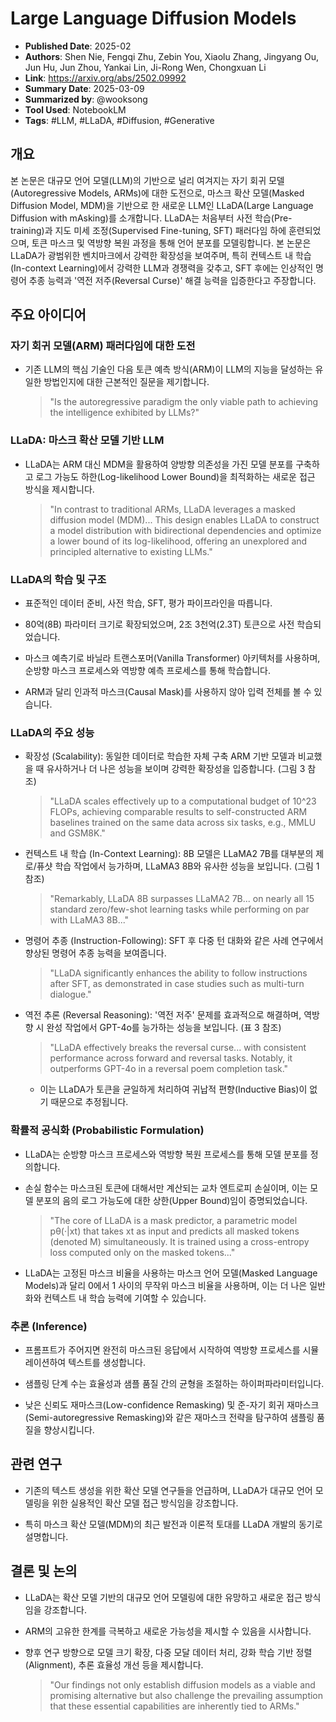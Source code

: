 # Large Language Diffusion Models

- **Published Date**: 2025-02
- **Authors**: Shen Nie, Fengqi Zhu, Zebin You, Xiaolu Zhang, Jingyang Ou, Jun Hu, Jun Zhou, Yankai Lin, Ji-Rong Wen, Chongxuan Li
- **Link**: https://arxiv.org/abs/2502.09992
- **Summary Date**: 2025-03-09
- **Summarized by**: @wooksong
- **Tool Used**: NotebookLM
- **Tags**: #LLM, #LLaDA, #Diffusion, #Generative

## 개요

본 논문은 대규모 언어 모델(LLM)의 기반으로 널리 여겨지는 자기 회귀 모델(Autoregressive Models, ARMs)에 대한 도전으로, 마스크 확산 모델(Masked Diffusion Model, MDM)을 기반으로 한 새로운 LLM인 LLaDA(Large Language Diffusion with mAsking)를 소개합니다. LLaDA는 처음부터 사전 학습(Pre-training)과 지도 미세 조정(Supervised Fine-tuning, SFT) 패러다임 하에 훈련되었으며, 토큰 마스크 및 역방향 복원 과정을 통해 언어 분포를 모델링합니다. 본 논문은 LLaDA가 광범위한 벤치마크에서 강력한 확장성을 보여주며, 특히 컨텍스트 내 학습(In-context Learning)에서 강력한 LLM과 경쟁력을 갖추고, SFT 후에는 인상적인 명령어 추종 능력과 '역전 저주(Reversal Curse)' 해결 능력을 입증한다고 주장합니다.

## 주요 아이디어

### 자기 회귀 모델(ARM) 패러다임에 대한 도전

- 기존 LLM의 핵심 기술인 다음 토큰 예측 방식(ARM)이 LLM의 지능을 달성하는 유일한 방법인지에 대한 근본적인 질문을 제기합니다.

  > "Is the autoregressive paradigm the only viable path to achieving the intelligence exhibited by LLMs?"

### LLaDA: 마스크 확산 모델 기반 LLM

- LLaDA는 ARM 대신 MDM을 활용하여 양방향 의존성을 가진 모델 분포를 구축하고 로그 가능도 하한(Log-likelihood Lower Bound)을 최적화하는 새로운 접근 방식을 제시합니다.

  > "In contrast to traditional ARMs, LLaDA leverages a masked diffusion model (MDM)... This design enables LLaDA to construct a model distribution with bidirectional dependencies and optimize a lower bound of its log-likelihood, offering an unexplored and principled alternative to existing LLMs."

### LLaDA의 학습 및 구조

- 표준적인 데이터 준비, 사전 학습, SFT, 평가 파이프라인을 따릅니다.

- 80억(8B) 파라미터 크기로 확장되었으며, 2조 3천억(2.3T) 토큰으로 사전 학습되었습니다.

- 마스크 예측기로 바닐라 트랜스포머(Vanilla Transformer) 아키텍처를 사용하며, 순방향 마스크 프로세스와 역방향 예측 프로세스를 통해 학습합니다.

- ARM과 달리 인과적 마스크(Causal Mask)를 사용하지 않아 입력 전체를 볼 수 있습니다.

### LLaDA의 주요 성능

- 확장성 (Scalability): 동일한 데이터로 학습한 자체 구축 ARM 기반 모델과 비교했을 때 유사하거나 더 나은 성능을 보이며 강력한 확장성을 입증합니다. (그림 3 참
조)

  > "LLaDA scales effectively up to a computational budget of 10^23 FLOPs, achieving comparable results to self-constructed ARM baselines trained on the same data across six tasks, e.g., MMLU and GSM8K."

- 컨텍스트 내 학습 (In-Context Learning): 8B 모델은 LLaMA2 7B를 대부분의 제로/퓨샷 학습 작업에서 능가하며, LLaMA3 8B와 유사한 성능을 보입니다. (그림 1 참조)

  > "Remarkably, LLaDA 8B surpasses LLaMA2 7B... on nearly all 15 standard zero/few-shot learning tasks while performing on par with LLaMA3 8B..."

- 명령어 추종 (Instruction-Following): SFT 후 다중 턴 대화와 같은 사례 연구에서 향상된 명령어 추종 능력을 보여줍니다.

  > "LLaDA significantly enhances the ability to follow instructions after SFT, as demonstrated in case studies such as multi-turn dialogue."

- 역전 추론 (Reversal Reasoning): '역전 저주' 문제를 효과적으로 해결하며, 역방향 시 완성 작업에서 GPT-4o를 능가하는 성능을 보입니다. (표 3 참조)

  > "LLaDA effectively breaks the reversal curse... with consistent performance across forward and reversal tasks. Notably, it outperforms GPT-4o in a reversal poem completion task."

  - 이는 LLaDA가 토큰을 균일하게 처리하여 귀납적 편향(Inductive Bias)이 없기 때문으로 추정됩니다.

### 확률적 공식화 (Probabilistic Formulation)

- LLaDA는 순방향 마스크 프로세스와 역방향 복원 프로세스를 통해 모델 분포를 정의합니다.

- 손실 함수는 마스크된 토큰에 대해서만 계산되는 교차 엔트로피 손실이며, 이는 모델 분포의 음의 로그 가능도에 대한 상한(Upper Bound)임이 증명되었습니다.

  > "The core of LLaDA is a mask predictor, a parametric model pθ(·|xt) that takes xt as input and predicts all masked tokens (denoted M) simultaneously. It is trained using a cross-entropy loss computed only on the masked tokens..."

- LLaDA는 고정된 마스크 비율을 사용하는 마스크 언어 모델(Masked Language Models)과 달리 0에서 1 사이의 무작위 마스크 비율을 사용하며, 이는 더 나은 일반화와 컨텍스트 내 학습 능력에 기여할 수 있습니다.

### 추론 (Inference)

- 프롬프트가 주어지면 완전히 마스크된 응답에서 시작하여 역방향 프로세스를 시뮬레이션하여 텍스트를 생성합니다.

- 샘플링 단계 수는 효율성과 샘플 품질 간의 균형을 조절하는 하이퍼파라미터입니다.

- 낮은 신뢰도 재마스크(Low-confidence Remasking) 및 준-자기 회귀 재마스크(Semi-autoregressive Remasking)와 같은 재마스크 전략을 탐구하여 샘플링 품질을 향상시킵니다.

## 관련 연구

- 기존의 텍스트 생성을 위한 확산 모델 연구들을 언급하며, LLaDA가 대규모 언어 모델링을 위한 실용적인 확산 모델 접근 방식임을 강조합니다.

- 특히 마스크 확산 모델(MDM)의 최근 발전과 이론적 토대를 LLaDA 개발의 동기로 설명합니다.

## 결론 및 논의

- LLaDA는 확산 모델 기반의 대규모 언어 모델링에 대한 유망하고 새로운 접근 방식임을 강조합니다.

- ARM의 고유한 한계를 극복하고 새로운 가능성을 제시할 수 있음을 시사합니다.

- 향후 연구 방향으로 모델 크기 확장, 다중 모달 데이터 처리, 강화 학습 기반 정렬(Alignment), 추론 효율성 개선 등을 제시합니다.

  > "Our findings not only establish diffusion models as a viable and promising alternative but also challenge the prevailing assumption that these essential capabilities are inherently tied to ARMs."
